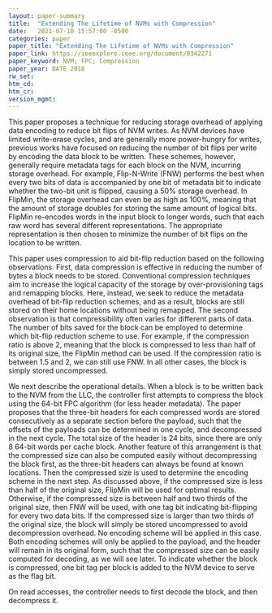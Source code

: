 ```yaml
---
layout: paper-summary
title:  "Extending The Lifetime of NVMs with Compression"
date:   2021-07-10 15:57:00 -0500
categories: paper
paper_title: "Extending The Lifetime of NVMs with Compression"
paper_link: https://ieeexplore.ieee.org/document/8342271
paper_keyword: NVM; FPC; Compression
paper_year: DATE 2018
rw_set:
htm_cd:
htm_cr:
version_mgmt:
---
```


This paper proposes a technique for reducing storage overhead of applying data encoding to reduce bit flips of 
NVM writes. 
As NVM devices have limited write-erase cycles, and are generally more power-hungry for writes, previous works have 
focused on reducing the number of bit flips per write by encoding the data block to be written.
These schemes, however, generally require metadata tags for each block on the NVM, incurring storage overhead.
For example, Flip-N-Write (FNW) performs the best when every two bits of data is accompanied by one bit of metadata bit
to indicate whether the two-bit unit is flipped, causing a 50% storage overhead.
In FlipMin, the storage overhead can even be as high as 100%, meaning that the amount of storage doubles for storing 
the same amount of logical bits. FlipMin re-encodes words in the input block to longer words, such that each raw 
word has several different representations. The appropriate representation is then chosen to minimize the number of
bit flips on the location to be written. 

This paper uses compression to aid bit-flip reduction based on the following observations. 
First, data compression is effective in reducing the number of bytes a block needs to be stored. Conventional 
compression techniques aim to increase the logical capacity of the storage by over-provisioning tags and remapping 
blocks. Here, instead, we seek to reduce the metadata overhead of bit-flip reduction schemes, and as a result, 
blocks are still stored on their home locations without being remapped.
The second observation is that compressibility often varies for different parts of data. The number of bits saved
for the block can be employed to determine which bit-flip reduction scheme to use. For example, if the compression
ratio is above 2, meaning that the block is compressed to less than half of its original size, the FlipMin method
can be used. If the compression ratio is between 1.5 and 2, we can still use FNW. In all other cases, the block is 
simply stored uncompressed.

We next describe the operational details. When a block is to be written back to the NVM from the LLC, the controller
first attempts to compress the block using the 64-bit FPC algorithm (for less header metadata). 
The paper proposes that the three-bit headers for each compressed words are stored consecutively as a 
separate section before the payload, such that the offsets of the payloads can be determined in one cycle, and 
decompressed in the next cycle.
The total size of the header is 24 bits, since there are only 8 64-bit words per cache block.
Another feature of this arrangement is that the compressed size can also be computed easily without decompressing 
the block first, as the three-bit headers can always be found at known locations.
Then the compressed size is used to determine the encoding scheme in the next step.
As discussed above, if the compressed size is less than half of the original size, FlipMin will be used for optimal
results. Otherwise, if the compressed size is between half and two thirds of the original size, then FNW will
be used, with one tag bit indicating bit-flipping for every two data bits.
If the compressed size is larger than two thirds of the original size, the block will simply be stored uncompressed
to avoid decompression overhead. No encoding scheme will be applied in this case.
Both encoding schemes will only be applied to the payload, and the header will remain in its original form, such that
the compressed size can be easily computed for decoding, as we will see later.
To indicate whether the block is compressed, one bit tag per block is added to the NVM device to serve as the flag bit.

On read accesses, the controller needs to first decode the block, and then decompress it. 
